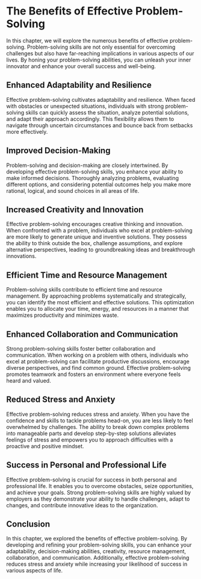 The Benefits of Effective Problem-Solving
====================================================

In this chapter, we will explore the numerous benefits of effective problem-solving. Problem-solving skills are not only essential for overcoming challenges but also have far-reaching implications in various aspects of our lives. By honing your problem-solving abilities, you can unleash your inner innovator and enhance your overall success and well-being.

Enhanced Adaptability and Resilience
------------------------------------

Effective problem-solving cultivates adaptability and resilience. When faced with obstacles or unexpected situations, individuals with strong problem-solving skills can quickly assess the situation, analyze potential solutions, and adapt their approach accordingly. This flexibility allows them to navigate through uncertain circumstances and bounce back from setbacks more effectively.

Improved Decision-Making
------------------------

Problem-solving and decision-making are closely intertwined. By developing effective problem-solving skills, you enhance your ability to make informed decisions. Thoroughly analyzing problems, evaluating different options, and considering potential outcomes help you make more rational, logical, and sound choices in all areas of life.

Increased Creativity and Innovation
-----------------------------------

Effective problem-solving encourages creative thinking and innovation. When confronted with a problem, individuals who excel at problem-solving are more likely to generate unique and inventive solutions. They possess the ability to think outside the box, challenge assumptions, and explore alternative perspectives, leading to groundbreaking ideas and breakthrough innovations.

Efficient Time and Resource Management
--------------------------------------

Problem-solving skills contribute to efficient time and resource management. By approaching problems systematically and strategically, you can identify the most efficient and effective solutions. This optimization enables you to allocate your time, energy, and resources in a manner that maximizes productivity and minimizes waste.

Enhanced Collaboration and Communication
----------------------------------------

Strong problem-solving skills foster better collaboration and communication. When working on a problem with others, individuals who excel at problem-solving can facilitate productive discussions, encourage diverse perspectives, and find common ground. Effective problem-solving promotes teamwork and fosters an environment where everyone feels heard and valued.

Reduced Stress and Anxiety
--------------------------

Effective problem-solving reduces stress and anxiety. When you have the confidence and skills to tackle problems head-on, you are less likely to feel overwhelmed by challenges. The ability to break down complex problems into manageable parts and develop step-by-step solutions alleviates feelings of stress and empowers you to approach difficulties with a proactive and positive mindset.

Success in Personal and Professional Life
-----------------------------------------

Effective problem-solving is crucial for success in both personal and professional life. It enables you to overcome obstacles, seize opportunities, and achieve your goals. Strong problem-solving skills are highly valued by employers as they demonstrate your ability to handle challenges, adapt to changes, and contribute innovative ideas to the organization.

Conclusion
----------

In this chapter, we explored the benefits of effective problem-solving. By developing and refining your problem-solving skills, you can enhance your adaptability, decision-making abilities, creativity, resource management, collaboration, and communication. Additionally, effective problem-solving reduces stress and anxiety while increasing your likelihood of success in various aspects of life.
